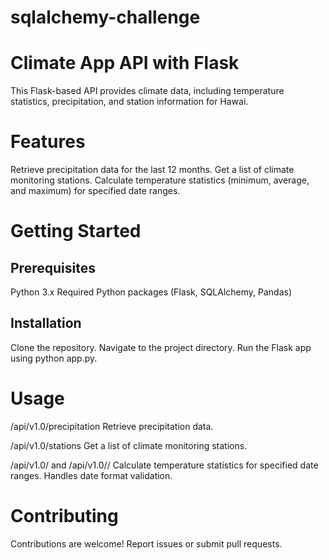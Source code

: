 # sqlalchemy-challenge
# Climate App API with Flask
This Flask-based API provides climate data, including temperature statistics, precipitation, and station information for Hawai.

# Features
Retrieve precipitation data for the last 12 months.
Get a list of climate monitoring stations.
Calculate temperature statistics (minimum, average, and maximum) for specified date ranges.

# Getting Started
## Prerequisites
Python 3.x
Required Python packages (Flask, SQLAlchemy, Pandas)

## Installation
Clone the repository.
Navigate to the project directory.
Run the Flask app using python app.py.

# Usage
/api/v1.0/precipitation
Retrieve precipitation data.

/api/v1.0/stations
Get a list of climate monitoring stations.

/api/v1.0/<start> and /api/v1.0/<start>/<end>
Calculate temperature statistics for specified date ranges. Handles date format validation.

# Contributing
Contributions are welcome! Report issues or submit pull requests.
